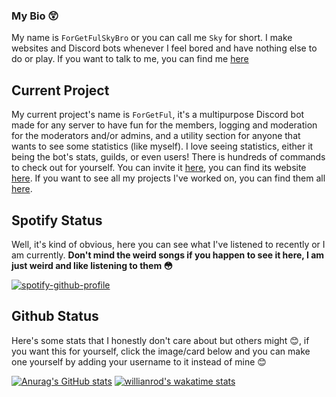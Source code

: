 ### My Bio 😲

My name is `ForGetFulSkyBro` or you can call me `Sky` for short. I make websites and Discord bots whenever I feel bored and have nothing else to do or play. If you want to talk to me, you can find me [here](https://discord.gg/ty6Rsua)

## Current Project

My current project's name is `ForGetFul`, it's a multipurpose Discord bot made for any server to have fun for the members, logging and moderation for the moderators and/or admins, and a utility section for anyone that wants to see some statistics (like myself). I love seeing statistics, either it being the bot's stats, guilds, or even users! There is hundreds of commands to check out for yourself. You can invite it [here](https://forgetful.ga/invite), you can find its website [here](https://forgetful.ga). If you want to see all my projects I've worked on, you can find them all [here](https://forgetful.ga/about).



## Spotify Status

Well, it's kind of obvious, here you can see what I've listened to recently or I am currently. **Don't mind the weird songs if you happen to see it here, I am just weird and like listening to them 😳**

[![spotify-github-profile](https://spotify-github-profile.vercel.app/api/view?uid=8fw8wluifdebs12yo4k3j0h6c&cover_image=true&theme=default)](https://github.com/kittinan/spotify-github-profile)


## Github Status

Here's some stats that I honestly don't care about but others might 😊, if you want this for yourself, click the image/card below and you can make one yourself by adding your username to it instead of mine 😊

[![Anurag's GitHub stats](https://github-readme-stats.vercel.app/api?username=forgetfulskybro&hide_border=true&theme=vue-dark)](https://github.com/anuraghazra/github-readme-stats) [![willianrod's wakatime stats](https://github-readme-stats.vercel.app/api/wakatime?username=forgetfulskybro)](https://github.com/anuraghazra/github-readme-stats)

